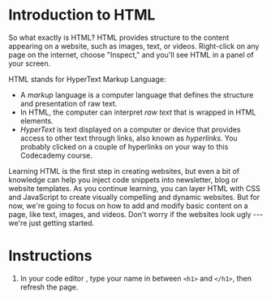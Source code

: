 Introduction to HTML
====================

So what exactly is HTML? HTML provides structure to the content appearing on a website, such as images, text, or videos. Right-click on any page on the internet, choose "Inspect," and you'll see HTML in a panel of your screen.

HTML stands for HyperText Markup Language:

-   A *markup* language is a computer language that defines the structure and presentation of raw text.
-   In HTML, the computer can interpret *raw text* that is wrapped in HTML elements.
-   *HyperText* is text displayed on a computer or device that provides access to other text through links, also known as *hyperlinks*. You probably clicked on a couple of hyperlinks on your way to this Codecademy course.

Learning HTML is the first step in creating websites, but even a bit of knowledge can help you inject code snippets into newsletter, blog or website templates. As you continue learning, you can layer HTML with CSS and JavaScript to create visually compelling and dynamic websites. But for now, we're going to focus on how to add and modify basic content on a page, like text, images, and videos. Don't worry if the websites look ugly --- we're just getting started.

# Instructions

1. In your code editor , type your name in between `<h1>` and `</h1>`, then refresh the page.
